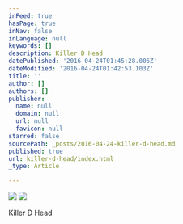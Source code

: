 ```yaml
---
inFeed: true
hasPage: true
inNav: false
inLanguage: null
keywords: []
description: Killer D Head
datePublished: '2016-04-24T01:45:28.006Z'
dateModified: '2016-04-24T01:42:53.103Z'
title: ''
author: []
authors: []
publisher:
  name: null
  domain: null
  url: null
  favicon: null
starred: false
sourcePath: _posts/2016-04-24-killer-d-head.md
published: true
url: killer-d-head/index.html
_type: Article

---
```

![](https://the-grid-user-content.s3-us-west-2.amazonaws.com/fe766b3f-e50f-405b-b799-7c14dd631ff9.jpg)
![](https://the-grid-user-content.s3-us-west-2.amazonaws.com/68f11310-39a4-45aa-90b5-4e7aabcd8528.jpg)

Killer D Head